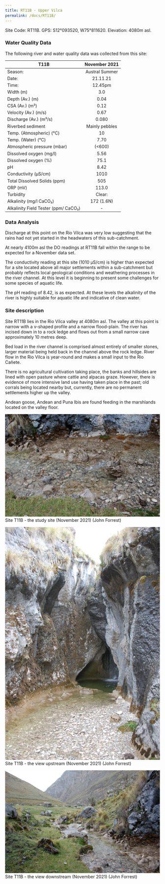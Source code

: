 ```yaml
---
title: RT11B - Upper Vilca
permalink: /docs/RT11B/
---
```



Site Code: RT11B.  GPS: S12°093520, W75°811620. Elevation:
4080m asl.


### Water Quality Data

The following river and water quality data was collected from this site: 

|     T11B                                    |      November 2021    |
|---------------------------------------------|:---------------------:|
|     Season:                                 |     Austral Summer    |
|     Date:                                   |        21.11.21       |
|     Time:                                   |         12.45pm       |
|     Width (m)                               |           3.0         |
|     Depth (Av.) (m)                         |          0.04         |
|     CSA (Av.) (m²)                          |          0.12         |
|     Velocity (Av.) (m/s)                    |          0.67         |
|     Discharge (Av.) (m³/s)                  |          0.080        |
|     Riverbed sediment                       |     Mainly pebbles    |
|     Temp. (Atmospheric) (°C)                |           10          |
|     Temp. (Water) (°C)                      |          7.70         |
|     Atmospheric pressure (mbar)             |         (<600)        |
|     Dissolved oxygen (mg/l)                 |          5.56         |
|     Dissolved oxygen (%)                    |          75.1         |
|     pH                                      |          8.42         |
|     Conductivity (µS/cm)                    |          1010         |
|     Total Dissolved Solids (ppm)            |           505         |
|     ORP (mV)                                |          113.0        |
|     Turbidity                               |         Clear:        |
|     Alkalinity (mg/l CaCO₃)                 |       172 (1.6N)      |
|     Alkalinity Field Tester (ppm/ CaCO₃)    |            -          |


### Data Analysis
Discharge at this point on the Rio Vilca was very low suggesting that the rains had not yet started in the headwaters of this sub-catchment. 

At nearly 4100m asl the DO readings at RT11B fall within the range to be expected for a November data set. 

The conductivity reading at this site (1010 µS/cm) is higher than expected for a site located above all major settlements within a sub-catchment but probably reflects local geological conditions and weathering processes in the river channel. At this level it is beginning to present some challenges for some species of aquatic life.

The pH reading of 8.42, is as expected. At these levels the alkalinity of the river is highly suitable for aquatic life and indicative of clean water. 


### Site description
Site RT11B lies in the Rio Vilca valley at 4080m asl. The valley at this point is narrow with a v-shaped profile and a narrow flood-plain. The river has incised down in to a rock ledge and flows out from a small narrow cave approximately 10 metres deep.

Bed load in the river channel is comprised almost entirely of smaller stones, larger material being held back in the channel above the rock ledge. River flow in the Rio Vilca is year-round and makes a small input to the Rio Cañete.

There is no agricultural cultivation taking place, the banks and hillsides are lined with open pasture where cattle and alpacas graze. However, there is evidence of more intensive land use having taken place in the past; old corrals being located nearby but, currently, there are no permanent settlements higher up the valley. 

Andean goose, Andean and Puna Ibis are found feeding in the marshlands located on the valley floor.



![Site T11B - the study site. (John Forrest)](/assets/SiteDescriptions/T11/T11Bsite.JPG)
Site T11B - the study site (November 2021) (John Forrest)


![Site T11B - the study site. (John Forrest)](/assets/SiteDescriptions/T11/T11Bviewupstream.JPG)
Site T11B - the view upstream (November 2021) (John Forrest)


![Site T11B - the study site. (John Forrest)](/assets/SiteDescriptions/T11/T11Bviewdownstream.JPG)
Site T11B - the view downstream (November 2021) (John Forrest)

